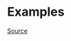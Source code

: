 


# Examples


[Source](http://www.rubydoc.info/gems/rubocop/RuboCop/Cop/Lint/AssignmentInCondition)